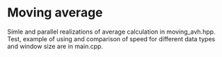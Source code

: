 # Moving average
Simle and parallel realizations of average calculation in moving_avh.hpp. Test, example of using and comparison of speed for different data types and window size are in main.cpp.
